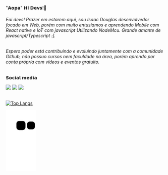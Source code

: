 "𝗔𝗼𝗽𝗮" 𝗛𝗶 𝗗𝗲𝘃𝘀!👋

<h6>
  Eai devs! Prazer em estarem aqui, sou Isaac Douglas desenvolvedor focado em Web, porém com muito entusiamos e aprendendo Mobile com React native e IoT com javascript Utilizando NodeMcu. Grande amante de javascript/Typescript :].
</h6>
<h6>
  Espero poder está contribuindo e evoluindo juntamente com a comunidade Github, não possuo cursos nem faculdade na área, porém aprendo por conta própria com vídeos e eventos gratuito.
</h6>

𝗦𝗼𝗰𝗶𝗮𝗹 𝗺𝗲𝗱𝗶𝗮

<div> 
  <a href="https://instagram.com/ithai_zack" target="_blank"><img src="https://img.shields.io/badge/-Instagram-%23E4405F?style=for-the-badge&logo=instagram&logoColor=white" target="_blank"></a>
  <a href = "mailto:isaacabreu499i@gmail.com"><img src="https://img.shields.io/badge/-Gmail-%23333?style=for-the-badge&logo=gmail&logoColor=white" target="_blank"></a>
  <a href="[https://www.linkedin.com/in/isaac-douglas-b0a7201b2/](https://www.linkedin.com/in/isaac-douglas-b0a7201b2/)" target="_blank"><img src="https://img.shields.io/badge/-LinkedIn-%230077B5?style=for-the-badge&logo=linkedin&logoColor=white" target="_blank"></a> 

</div>

  <br/>
  
  [![Top Langs](https://github-readme-stats.vercel.app/api/top-langs/?username=Ithaizack&hide_progress=true)](https://github.com/Ithaizack/github-readme-stats)

  ![Snake animation](https://github.com/Ithaizack/Ithaizack/blob/output/github-contribution-grid-snake.svg)
 
